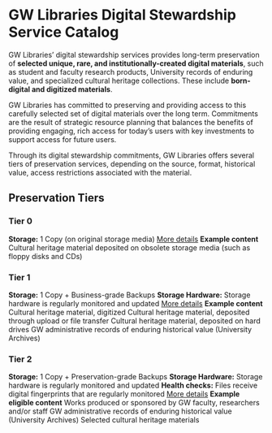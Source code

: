 



# GW Libraries Digital Stewardship Service Catalog
GW Libraries’ digital stewardship services provides long-term preservation of **selected unique, rare, and institutionally-created digital materials**, such as student and faculty research products, University records of enduring value, and specialized cultural heritage collections. These include **born-digital and digitized materials**.

GW Libraries has committed to preserving and providing access to this carefully selected set of digital materials over the long term. Commitments are the result of strategic resource planning that balances the benefits of providing engaging, rich access for today’s users with key investments to support access for future users.

Through its digital stewardship commitments, GW Libraries offers several tiers of preservation services, depending on the source, format, historical value, access restrictions associated with the material.

<div class="centered">

## Preservation Tiers

### Tier 0
**Storage:**
1 Copy (on original storage media)
[More details](#)
**Example content**
Cultural heritage material deposited on obsolete storage media (such as floppy disks and CDs)

### Tier 1
**Storage:** 
1 Copy + Business-grade Backups
**Storage Hardware:** 
Storage hardware is regularly monitored and updated
[More details](#)
**Example content**
Cultural heritage material, digitized 
Cultural heritage material, deposited through upload or file transfer
Cultural heritage material, deposited on hard drives
GW administrative records of enduring historical value (University Archives)

### Tier 2
**Storage:**
1 Copy + Preservation-grade Backups
**Storage Hardware:**
Storage hardware is regularly monitored and updated
**Health checks:**
Files receive digital fingerprints that are regularly monitored
[More details](#)
**Example eligible content**
Works produced or sponsored by GW faculty, researchers and/or staff
GW administrative records of enduring historical value (University Archives)
Selected cultural heritage materials

</div>